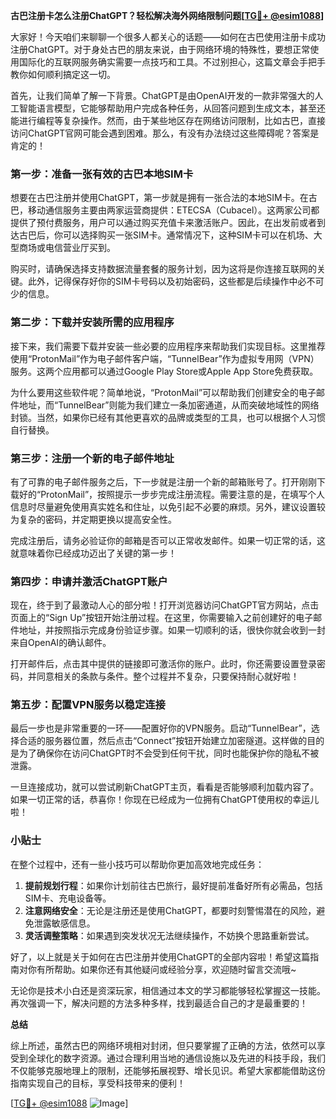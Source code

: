 **古巴注册卡怎么注册ChatGPT？轻松解决海外网络限制问题[[TG💪+ @esim1088](https://t.me/s/esim1088)]**

大家好！今天咱们来聊聊一个很多人都关心的话题——如何在古巴使用注册卡成功注册ChatGPT。对于身处古巴的朋友来说，由于网络环境的特殊性，要想正常使用国际化的互联网服务确实需要一点技巧和工具。不过别担心，这篇文章会手把手教你如何顺利搞定这一切。

首先，让我们简单了解一下背景。ChatGPT是由OpenAI开发的一款非常强大的人工智能语言模型，它能够帮助用户完成各种任务，从回答问题到生成文本，甚至还能进行编程等复杂操作。然而，由于某些地区存在网络访问限制，比如古巴，直接访问ChatGPT官网可能会遇到困难。那么，有没有办法绕过这些障碍呢？答案是肯定的！

### 第一步：准备一张有效的古巴本地SIM卡

想要在古巴注册并使用ChatGPT，第一步就是拥有一张合法的本地SIM卡。在古巴，移动通信服务主要由两家运营商提供：ETECSA（Cubacel）。这两家公司都提供了预付费服务，用户可以通过购买充值卡来激活账户。因此，在出发前或者到达古巴后，你可以选择购买一张SIM卡。通常情况下，这种SIM卡可以在机场、大型商场或电信营业厅买到。

购买时，请确保选择支持数据流量套餐的服务计划，因为这将是你连接互联网的关键。此外，记得保存好你的SIM卡号码以及初始密码，这些都是后续操作中必不可少的信息。

### 第二步：下载并安装所需的应用程序

接下来，我们需要下载并安装一些必要的应用程序来帮助我们实现目标。这里推荐使用“ProtonMail”作为电子邮件客户端，“TunnelBear”作为虚拟专用网（VPN）服务。这两个应用都可以通过Google Play Store或Apple App Store免费获取。

为什么要用这些软件呢？简单地说，“ProtonMail”可以帮助我们创建安全的电子邮件地址，而“TunnelBear”则能为我们建立一条加密通道，从而突破地域性的网络封锁。当然，如果你已经有其他更喜欢的品牌或类型的工具，也可以根据个人习惯自行替换。

### 第三步：注册一个新的电子邮件地址

有了可靠的电子邮件服务之后，下一步就是注册一个新的邮箱账号了。打开刚刚下载好的“ProtonMail”，按照提示一步步完成注册流程。需要注意的是，在填写个人信息时尽量避免使用真实姓名和住址，以免引起不必要的麻烦。另外，建议设置较为复杂的密码，并定期更换以提高安全性。

完成注册后，请务必验证你的邮箱是否可以正常收发邮件。如果一切正常的话，这就意味着你已经成功迈出了关键的第一步！

### 第四步：申请并激活ChatGPT账户

现在，终于到了最激动人心的部分啦！打开浏览器访问ChatGPT官方网站，点击页面上的“Sign Up”按钮开始注册过程。在这里，你需要输入之前创建好的电子邮件地址，并按照指示完成身份验证步骤。如果一切顺利的话，很快你就会收到一封来自OpenAI的确认邮件。

打开邮件后，点击其中提供的链接即可激活你的账户。此时，你还需要设置登录密码，并同意相关的条款与条件。整个过程并不复杂，只要保持耐心就好啦！

### 第五步：配置VPN服务以稳定连接

最后一步也是非常重要的一环——配置好你的VPN服务。启动“TunnelBear”，选择合适的服务器位置，然后点击“Connect”按钮开始建立加密隧道。这样做的目的是为了确保你在访问ChatGPT时不会受到任何干扰，同时也能保护你的隐私不被泄露。

一旦连接成功，就可以尝试刷新ChatGPT主页，看看是否能够顺利加载内容了。如果一切正常的话，恭喜你！你现在已经成为一位拥有ChatGPT使用权的幸运儿啦！

### 小贴士

在整个过程中，还有一些小技巧可以帮助你更加高效地完成任务：

1. **提前规划行程**：如果你计划前往古巴旅行，最好提前准备好所有必需品，包括SIM卡、充电设备等。
2. **注意网络安全**：无论是注册还是使用ChatGPT，都要时刻警惕潜在的风险，避免泄露敏感信息。
3. **灵活调整策略**：如果遇到突发状况无法继续操作，不妨换个思路重新尝试。

好了，以上就是关于如何在古巴注册并使用ChatGPT的全部内容啦！希望这篇指南对你有所帮助。如果你还有其他疑问或经验分享，欢迎随时留言交流哦~

无论你是技术小白还是资深玩家，相信通过本文的学习都能够轻松掌握这一技能。再次强调一下，解决问题的方法多种多样，找到最适合自己的才是最重要的！

**总结**

综上所述，虽然古巴的网络环境相对封闭，但只要掌握了正确的方法，依然可以享受到全球化的数字资源。通过合理利用当地的通信设施以及先进的科技手段，我们不仅能够克服地理上的限制，还能够拓展视野、增长见识。希望大家都能借助这份指南实现自己的目标，享受科技带来的便利！

[[TG💪+ @esim1088](https://t.me/s/esim1088) ![Image](https://i.postimg.cc/4NQfJmqS/Snipaste-2025-05-13-00-14-12.png)]